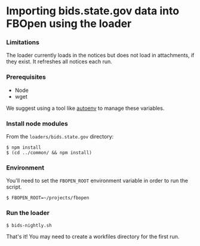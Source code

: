 # Importing bids.state.gov data into FBOpen using the loader

### Limitations
The loader currently loads in the notices but does not load in attachments, if they exist. It refreshes all notices each run.

### Prerequisites
* Node
* wget

We suggest using a tool like [autoenv](https://github.com/groovecoder/autoenv) to manage these variables.

### Install node modules
From the `loaders/bids.state.gov` directory:

```
$ npm install
$ (cd ../common/ && npm install)
```

### Environment

You'll need to set the `FBOPEN_ROOT` environment variable in order to run the script.

```
$ FBOPEN_ROOT=~/projects/fbopen
```

### Run the loader
```
$ bids-nightly.sh
```

That's it! You may need to create a workfiles directory for the first run. 
